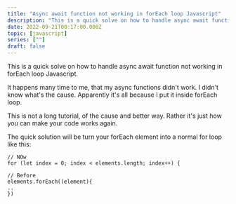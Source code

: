 ```yaml
---
title: "Async await function not working in forEach loop Javascript"
description: "This is a quick solve on how to handle async await function not working in forEach loop Javascript"
date: 2022-09-21T00:17:00.000Z
topic: [javascript]
series: [""]
draft: false
---
```

This is a quick solve on how to handle async await function not working in forEach loop Javascript.

It happens many time to me, that my async functions didn't work. I didn't know what's the cause. Apparently it's all because I put it inside forEach loop.

This is not a long tutorial, of the cause and better way. Rather it's just how you can make your code works again.

The quick solution will be turn your forEach element into a normal for loop like this:


```
// NOw
for (let index = 0; index < elements.length; index++) {
```

```
// Before
elements.forEach((element){
..
})
```
